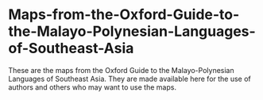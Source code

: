 # Maps-from-the-Oxford-Guide-to-the-Malayo-Polynesian-Languages-of-Southeast-Asia
These are the maps from the Oxford Guide to the Malayo-Polynesian Languages of Southeast Asia. They are made available here for the use of authors and others who may want to use the maps.
